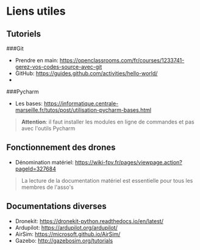# Liens utiles
## Tutoriels
###Git
* Prendre en main: https://openclassrooms.com/fr/courses/1233741-gerez-vos-codes-source-avec-git
* GitHub: https://guides.github.com/activities/hello-world/
* 

###Pycharm
* Les bases: https://informatique.centrale-marseille.fr/tutos/post/utilisation-pycharm-bases.html
> **Attention**: il faut installer les modules en ligne de commandes et pas avec l'outils Pycharm

## Fonctionnement des drones
* Dénomination matériel: https://wiki-fpv.fr/pages/viewpage.action?pageId=327684
> La lecture de la documentation matériel est essentielle pour tous les membres de l'asso's

## Documentations diverses
* Dronekit: https://dronekit-python.readthedocs.io/en/latest/
* Ardupilot: https://ardupilot.org/ardupilot/
* AirSim: https://microsoft.github.io/AirSim/
* Gazebo: http://gazebosim.org/tutorials